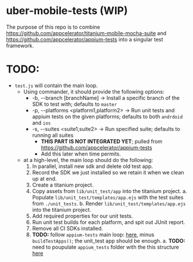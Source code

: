 # uber-mobile-tests (WIP)

The purpose of this repo is to combine https://github.com/appcelerator/titanium-mobile-mocha-suite and https://github.com/appcelerator/appium-tests into a singular test framework.

# TODO:
- `test.js` will contain the main loop.
  - Using commander, it should provide the following options:
    - -b, --branch [branchName] -> Install a specific branch of the SDK to test with; defaults to `master`
    - -p, --platforms <platform1,platform2> -> Run unit tests and appium tests on the given platforms; defaults to both `andrdoid` and `ios`
    - -s, --suites <suite1,suite2> -> Run specified suite; defaults to running all suites
      - **THIS PART IS NOT INTEGRATED YET**; pulled from https://github.com/appcelerator/appium-tests
      - Add this later when time permits.
  - at a high-level, the main loop should do the following:
    1. In parallel, install new sdk and delete old test app.
    2. Record the SDK we just installed so we retain it when we clean up at end.
    3. Create a titanium project.
    4. Copy assets from `lib/unit_test/app` into the titanium project.
      a. Populate `lib/unit_test/templates/app.ejs` with the test suites from `./unit_tests`.
      b. Render `lib/unit_test/templates/app.ejs` into the titanium project.
    5. Add required properties for our unit tests.
    6. Run unit test builds for each platform, and spit out JUnit report.
    7. Remove all CI SDKs installed.
    8. **TODO:** follow `appium-tests` main loop: [here](https://github.com/appcelerator/appium-tests/blob/master/README.md#main-loop), minus `buildTestApps()`; the unit_test app should be enough.
      a. **TODO:** need to poupulate `appium_tests` folder with the this structure [here](https://github.com/appcelerator/appium-tests/tree/master/tests)
